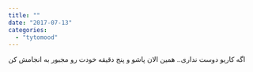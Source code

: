 ```yaml
---
title: ""
date: "2017-07-13"
categories: 
  - "tytomood"
---
```


اگه کاریو دوست نداری.. همین الان پاشو و پنج دقیقه خودت رو مجبور به انجامش کن
